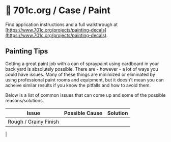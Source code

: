 # 👾 701c.org / Case / Paint  

Find application instructions and a full walkthrough at [https://www.701c.org/projects/painting-decals](https://www.701c.org/projects/painting-decals).

##  Painting Tips

Getting a great paint job with a can of spraypaint using cardboard in your back yard is absolutely possible. There are - however - a lot of ways you could have issues. Many of these things are minimized or eliminated by using professional paint rooms and equipment, but it doesn't mean you can acheive similar results if you know the pitfalls and how to avoid them.

Below is a list of common issues that can come up and some of the possible reasons/solutions.

| Issue | Possible Cause | Solution |
| --- | --- | --- |
| Rough / Grainy Finish | | |
| 